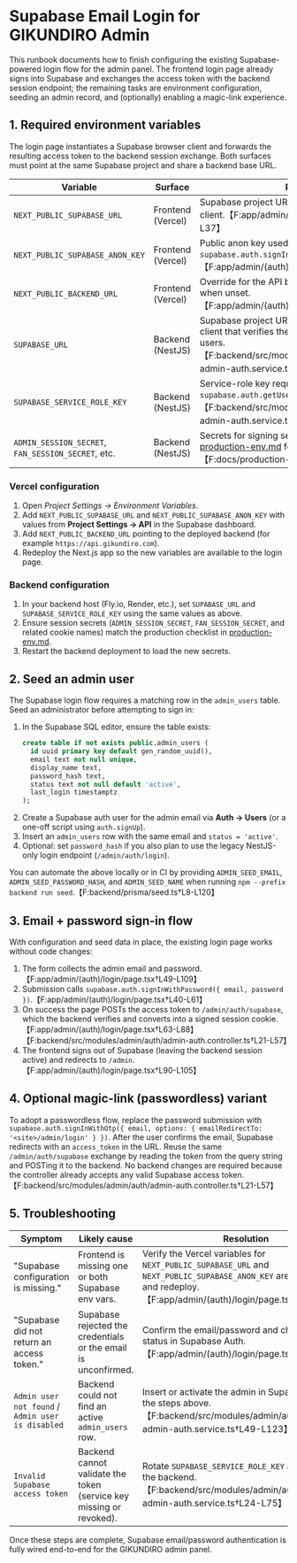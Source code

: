# Supabase Email Login for GIKUNDIRO Admin

This runbook documents how to finish configuring the existing Supabase-powered login flow for the admin panel. The frontend login page already signs into Supabase and exchanges the access token with the backend session endpoint; the remaining tasks are environment configuration, seeding an admin record, and (optionally) enabling a magic-link experience.

## 1. Required environment variables

The login page instantiates a Supabase browser client and forwards the resulting access token to the backend session exchange. Both surfaces must point at the same Supabase project and share a backend base URL.

| Variable | Surface | Purpose |
| --- | --- | --- |
| `NEXT_PUBLIC_SUPABASE_URL` | Frontend (Vercel) | Supabase project URL used by the login form client.【F:app/admin/(auth)/login/page.tsx†L14-L37】 |
| `NEXT_PUBLIC_SUPABASE_ANON_KEY` | Frontend (Vercel) | Public anon key used to call `supabase.auth.signInWithPassword`.【F:app/admin/(auth)/login/page.tsx†L14-L46】 |
| `NEXT_PUBLIC_BACKEND_URL` | Frontend (Vercel) | Override for the API base URL; defaults to `/api` when unset.【F:app/admin/(auth)/login/page.tsx†L16-L71】 |
| `SUPABASE_URL` | Backend (NestJS) | Supabase project URL used by the service-role client that verifies the token and reads admin users.【F:backend/src/modules/admin/auth/supabase-admin-auth.service.ts†L10-L47】 |
| `SUPABASE_SERVICE_ROLE_KEY` | Backend (NestJS) | Service-role key required for `supabase.auth.getUser` and querying `admin_users`.【F:backend/src/modules/admin/auth/supabase-admin-auth.service.ts†L10-L47】 |
| `ADMIN_SESSION_SECRET`, `FAN_SESSION_SECRET`, etc. | Backend (NestJS) | Secrets for signing session cookies. See [production-env.md](../production-env.md) for the complete list.【F:docs/production-env.md†L6-L33】 |

### Vercel configuration

1. Open *Project Settings → Environment Variables*.
2. Add `NEXT_PUBLIC_SUPABASE_URL` and `NEXT_PUBLIC_SUPABASE_ANON_KEY` with values from **Project Settings → API** in the Supabase dashboard.
3. Add `NEXT_PUBLIC_BACKEND_URL` pointing to the deployed backend (for example `https://api.gikundiro.com`).
4. Redeploy the Next.js app so the new variables are available to the login page.

### Backend configuration

1. In your backend host (Fly.io, Render, etc.), set `SUPABASE_URL` and `SUPABASE_SERVICE_ROLE_KEY` using the same values as above.
2. Ensure session secrets (`ADMIN_SESSION_SECRET`, `FAN_SESSION_SECRET`, and related cookie names) match the production checklist in [production-env.md](../production-env.md).
3. Restart the backend deployment to load the new secrets.

## 2. Seed an admin user

The Supabase login flow requires a matching row in the `admin_users` table. Seed an administrator before attempting to sign in:

1. In the Supabase SQL editor, ensure the table exists:
   ```sql
   create table if not exists public.admin_users (
     id uuid primary key default gen_random_uuid(),
     email text not null unique,
     display_name text,
     password_hash text,
     status text not null default 'active',
     last_login timestamptz
   );
   ```
2. Create a Supabase auth user for the admin email via **Auth → Users** (or a one-off script using `auth.signUp`).
3. Insert an `admin_users` row with the same email and `status = 'active'`.
4. Optional: set `password_hash` if you also plan to use the legacy NestJS-only login endpoint (`/admin/auth/login`).

You can automate the above locally or in CI by providing `ADMIN_SEED_EMAIL`, `ADMIN_SEED_PASSWORD_HASH`, and `ADMIN_SEED_NAME` when running `npm --prefix backend run seed`.【F:backend/prisma/seed.ts†L8-L120】

## 3. Email + password sign-in flow

With configuration and seed data in place, the existing login page works without code changes:

1. The form collects the admin email and password.【F:app/admin/(auth)/login/page.tsx†L49-L109】
2. Submission calls `supabase.auth.signInWithPassword({ email, password })`.【F:app/admin/(auth)/login/page.tsx†L40-L61】
3. On success the page POSTs the access token to `/admin/auth/supabase`, which the backend verifies and converts into a signed session cookie.【F:app/admin/(auth)/login/page.tsx†L63-L88】【F:backend/src/modules/admin/auth/admin-auth.controller.ts†L21-L57】
4. The frontend signs out of Supabase (leaving the backend session active) and redirects to `/admin`.【F:app/admin/(auth)/login/page.tsx†L90-L105】

## 4. Optional magic-link (passwordless) variant

To adopt a passwordless flow, replace the password submission with `supabase.auth.signInWithOtp({ email, options: { emailRedirectTo: '<site>/admin/login' } })`. After the user confirms the email, Supabase redirects with an `access_token` in the URL. Reuse the same `/admin/auth/supabase` exchange by reading the token from the query string and POSTing it to the backend. No backend changes are required because the controller already accepts any valid Supabase access token.【F:backend/src/modules/admin/auth/admin-auth.controller.ts†L21-L57】

## 5. Troubleshooting

| Symptom | Likely cause | Resolution |
| --- | --- | --- |
| "Supabase configuration is missing." | Frontend is missing one or both Supabase env vars. | Verify the Vercel variables for `NEXT_PUBLIC_SUPABASE_URL` and `NEXT_PUBLIC_SUPABASE_ANON_KEY` are populated and redeploy.【F:app/admin/(auth)/login/page.tsx†L34-L39】 |
| "Supabase did not return an access token." | Supabase rejected the credentials or the email is unconfirmed. | Confirm the email/password and check the user status in Supabase Auth.【F:app/admin/(auth)/login/page.tsx†L48-L61】 |
| `Admin user not found` / `Admin user is disabled` | Backend could not find an active `admin_users` row. | Insert or activate the admin in Supabase using the steps above.【F:backend/src/modules/admin/auth/supabase-admin-auth.service.ts†L49-L123】 |
| `Invalid Supabase access token` | Backend cannot validate the token (service key missing or revoked). | Rotate `SUPABASE_SERVICE_ROLE_KEY` and redeploy the backend.【F:backend/src/modules/admin/auth/supabase-admin-auth.service.ts†L24-L75】 |

Once these steps are complete, Supabase email/password authentication is fully wired end-to-end for the GIKUNDIRO admin panel.
